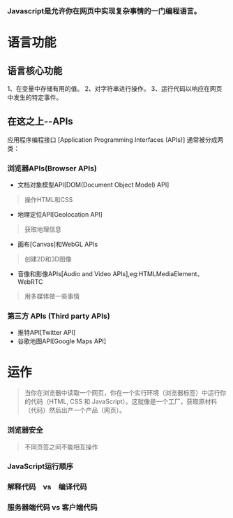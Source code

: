 ### Javascript是允许你在网页中实现复杂事情的一门编程语言。

# 语言功能
## 语言核心功能
1、在变量中存储有用的值。
2、对字符串进行操作。
3、运行代码以响应在网页中发生的特定事件。

## 在这之上--APIs
应用程序编程接口 [Application Programming Interfaces (APIs)] 
通常被分成两类：
### 浏览器APIs(Browser APIs) 
- 文档对象模型API[DOM(Document Object Model) API]
> 操作HTML和CSS
- 地理定位API[Geolocation API]
> 获取地理信息
- 画布[Canvas]和WebGL APIs
> 创建2D和3D图像
- 音像和影像APIs[Audio and Video APIs],eg:HTMLMediaElement、WebRTC
> 用多媒体做一些事情
### 第三方 APIs (Third party APIs) 
- 推特API[Twitter API]
- 谷歌地图API[Google Maps API]

# 运作
>当你在浏览器中读取一个网页，你在一个实行环境（浏览器标签）中运行你的代码（HTML, CSS 和 JavaScript）。这就像是一个工厂，获取原材料（代码）然后出产一个产品（网页）。
### 浏览器安全
>不同页签之间不能相互操作
### JavaScript运行顺序
### 解释代码　vs　编译代码
### 服务器端代码 vs 客户端代码